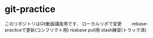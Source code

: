 # git-practice
このリポジトリはGit動画講座用です．
ローカルリポで変更　　
rebase-pracitceで更新(コンフリクト用)
reabase pull用
stash練習(トラック済)
